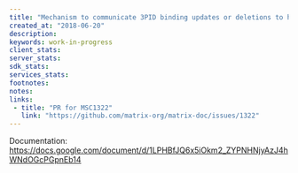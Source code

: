 ```yaml
---
title: "Mechanism to communicate 3PID binding updates or deletions to homeservers"
created_at: "2018-06-20"
description:
keywords: work-in-progress
client_stats:
server_stats:
sdk_stats:
services_stats:
footnotes:
notes:
links:
 - title: "PR for MSC1322"
   link: "https://github.com/matrix-org/matrix-doc/issues/1322"
---
```

Documentation: https://docs.google.com/document/d/1LPHBfJQ6x5iOkm2_ZYPNHNjyAzJ4hWNdOGcPGpnEb14
